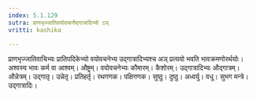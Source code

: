 ```yaml
---
index: 5.1.129
sutra: प्राणभृज्जातिवयोवचनौद्गात्रादिभ्यो ऽञ्
vritti: kashika

---
```

प्राणभृज्जातिवाचिभ्यः प्रातिपदिकेभ्यो वयोवचनेभ्य उद्गात्रादिभ्यश्च अञ् प्रत्ययो भवति भावक्रमणोरर्थयोः। अश्वस्य भावः कर्म वा आश्वम्। औष्ट्रम्। वयोवचनेभ्यः कौमारम्। कैशोरम्। उद्गात्रादिभ्यः औद्गात्रम्। औन्नेत्रम्। उद्गातृ। उन्नेतृ। प्रतिहर्तृ। रथगणक। पक्षिगणक। सुष्ठु। दुष्ठु। अध्वर्यु। वधू। सुभग मन्त्रे। उद्गात्रादिः।